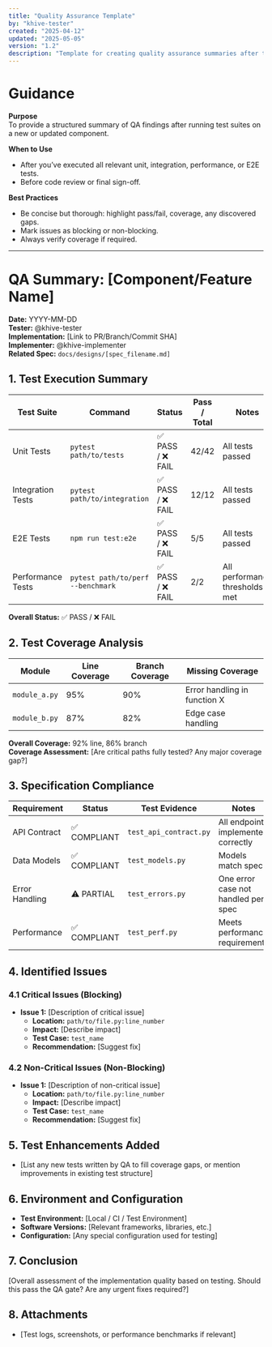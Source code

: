 ```yaml
---
title: "Quality Assurance Template"
by: "khive-tester"
created: "2025-04-12"
updated: "2025-05-05"
version: "1.2"
description: "Template for creating quality assurance summaries after testing khive components"
---
```


# Guidance

**Purpose**\
To provide a structured summary of QA findings after running test suites on a
new or updated component.

**When to Use**

- After you’ve executed all relevant unit, integration, performance, or E2E
  tests.
- Before code review or final sign-off.

**Best Practices**

- Be concise but thorough: highlight pass/fail, coverage, any discovered gaps.
- Mark issues as blocking or non-blocking.
- Always verify coverage if required.

---

# QA Summary: [Component/Feature Name]

**Date:** YYYY-MM-DD\
**Tester:** @khive-tester\
**Implementation:** [Link to PR/Branch/Commit SHA]\
**Implementer:** @khive-implementer\
**Related Spec:** `docs/designs/[spec_filename.md]`

## 1. Test Execution Summary

| Test Suite        | Command                           | Status            | Pass / Total | Notes                          |
| ----------------- | --------------------------------- | ----------------- | ------------ | ------------------------------ |
| Unit Tests        | `pytest path/to/tests`            | ✅ PASS / ❌ FAIL | 42/42        | All tests passed               |
| Integration Tests | `pytest path/to/integration`      | ✅ PASS / ❌ FAIL | 12/12        | All tests passed               |
| E2E Tests         | `npm run test:e2e`                | ✅ PASS / ❌ FAIL | 5/5          | All tests passed               |
| Performance Tests | `pytest path/to/perf --benchmark` | ✅ PASS / ❌ FAIL | 2/2          | All performance thresholds met |

**Overall Status:** ✅ PASS / ❌ FAIL

## 2. Test Coverage Analysis

| Module        | Line Coverage | Branch Coverage | Missing Coverage             |
| ------------- | ------------- | --------------- | ---------------------------- |
| `module_a.py` | 95%           | 90%             | Error handling in function X |
| `module_b.py` | 87%           | 82%             | Edge case handling           |

**Overall Coverage:** 92% line, 86% branch\
**Coverage Assessment:** [Are critical paths fully tested? Any major coverage
gap?]

## 3. Specification Compliance

| Requirement    | Status       | Test Evidence          | Notes                               |
| -------------- | ------------ | ---------------------- | ----------------------------------- |
| API Contract   | ✅ COMPLIANT | `test_api_contract.py` | All endpoints implemented correctly |
| Data Models    | ✅ COMPLIANT | `test_models.py`       | Models match spec                   |
| Error Handling | ⚠️ PARTIAL   | `test_errors.py`       | One error case not handled per spec |
| Performance    | ✅ COMPLIANT | `test_perf.py`         | Meets performance requirements      |

## 4. Identified Issues

### 4.1 Critical Issues (Blocking)

- **Issue 1:** [Description of critical issue]
  - **Location:** `path/to/file.py:line_number`
  - **Impact:** [Describe impact]
  - **Test Case:** `test_name`
  - **Recommendation:** [Suggest fix]

### 4.2 Non-Critical Issues (Non-Blocking)

- **Issue 1:** [Description of non-critical issue]
  - **Location:** `path/to/file.py:line_number`
  - **Impact:** [Describe impact]
  - **Test Case:** `test_name`
  - **Recommendation:** [Suggest fix]

## 5. Test Enhancements Added

- [List any new tests written by QA to fill coverage gaps, or mention
  improvements in existing test structure]

## 6. Environment and Configuration

- **Test Environment:** [Local / CI / Test Environment]
- **Software Versions:** [Relevant frameworks, libraries, etc.]
- **Configuration:** [Any special configuration used for testing]

## 7. Conclusion

[Overall assessment of the implementation quality based on testing. Should this
pass the QA gate? Are any urgent fixes required?]

## 8. Attachments

- [Test logs, screenshots, or performance benchmarks if relevant]
